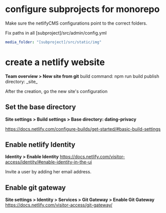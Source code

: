 # configure subprojects for monorepo

Make sure the netlifyCMS configurations point to the correct folders.

Fix paths in all [subproject]/src/admin/config.yml

``` yaml
media_folder: "[subproject]/src/static/img"
```

# create a netlify website

**Team overview > New site from git**
build command: npm run build
publish directory: \_site_

After the creation, go the new site's configuration

## Set the base directory

**Site settings > Build settings > Base directory: dating-privacy**

https://docs.netlify.com/configure-builds/get-started/#basic-build-settings

## Enable netlify Identity
**Identity > Enable Identity**
https://docs.netlify.com/visitor-access/identity/#enable-identity-in-the-ui

Invite a user by adding her email address.

## Enable git gateway
**Site settings > Identity > Services > Git Gateway > Enable Git Gateway**
https://docs.netlify.com/visitor-access/git-gateway/

